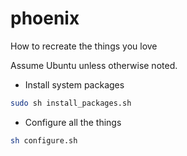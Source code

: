 # phoenix
How to recreate the things you love

Assume Ubuntu unless otherwise noted.

- Install system packages
```bash
sudo sh install_packages.sh
```
- Configure all the things
```bash
sh configure.sh
```

